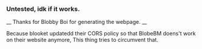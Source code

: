### Untested, idk if it works.

__ Thanks for Blobby Boi for generating the webpage. __

Because blooket updatedd their CORS policy so that BlobeBM doens't work on their website anymore, This thing tries to circumvent that. 
